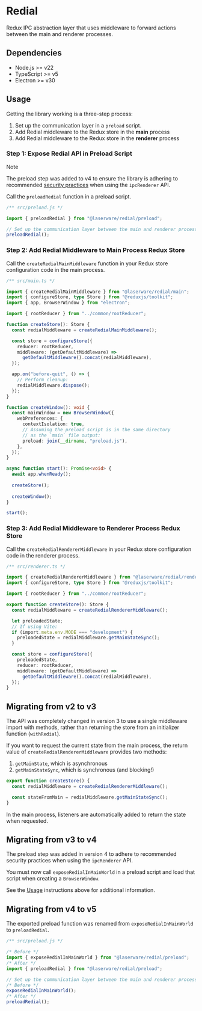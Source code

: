 # Redial

Redux IPC abstraction layer that uses middleware to forward actions between the main and renderer processes.

## Dependencies

- Node.js >= v22
- TypeScript >= v5
- Electron >= v30

## Usage

Getting the library working is a three-step process:

1. Set up the communication layer in a `preload` script.
2. Add Redial middleware to the Redux store in the **main** process
3. Add Redial middleware to the Redux store in the **renderer** process

### Step 1: Expose Redial API in Preload Script

> [!NOTE]
> The preload step was added to v4 to ensure the library is adhering to recommended
> [security practices](https://www.electronjs.org/docs/latest/tutorial/context-isolation#security-considerations)
> when using the `ipcRenderer` API.

Call the `preloadRedial` function in a preload script.

```js
/** src/preload.js */

import { preloadRedial } from "@laserware/redial/preload";

// Set up the communication layer between the main and renderer processes:
preloadRedial();
```

### Step 2: Add Redial Middleware to Main Process Redux Store

Call the `createRedialMainMiddleware` function in your Redux store configuration code in the main process.

```ts
/** src/main.ts */

import { createRedialMainMiddleware } from "@laserware/redial/main";
import { configureStore, type Store } from "@reduxjs/toolkit";
import { app, BrowserWindow } from "electron";

import { rootReducer } from "../common/rootReducer";

function createStore(): Store {
  const redialMiddleware = createRedialMainMiddleware();

  const store = configureStore({
    reducer: rootReducer,
    middleware: (getDefaultMiddleware) =>
      getDefaultMiddleware().concat(redialMiddleware),
  });

  app.on("before-quit", () => {
    // Perform cleanup:
    redialMiddleware.dispose();
  });
}

function createWindow(): void {
  const mainWindow = new BrowserWindow({
    webPreferences: {
      contextIsolation: true,
      // Assuming the preload script is in the same directory 
      // as the `main` file output:
      preload: join(__dirname, "preload.js"),
    },
  });
}

async function start(): Promise<void> {
  await app.whenReady();
  
  createStore();
  
  createWindow();
}

start();
```

### Step 3: Add Redial Middleware to Renderer Process Redux Store

Call the `createRedialRendererMiddleware` in your Redux store configuration code in the renderer process.

```ts
/** src/renderer.ts */

import { createRedialRendererMiddleware } from "@laserware/redial/renderer";
import { configureStore, type Store } from "@reduxjs/toolkit";

import { rootReducer } from "../common/rootReducer";

export function createStore(): Store {
  const redialMiddleware = createRedialRendererMiddleware();

  let preloadedState;
  // If using Vite:
  if (import.meta.env.MODE === "development") {
    preloadedState = redialMiddleware.getMainStateSync();
  }

  const store = configureStore({
    preloadedState,
    reducer: rootReducer,
    middleware: (getDefaultMiddleware) =>
      getDefaultMiddleware().concat(redialMiddleware),
  });
}
```

## Migrating from v2 to v3

The API was completely changed in version 3 to use a single middleware import with methods, rather than returning the store from an initializer function (`withRedial`).

If you want to request the current state from the main process, the return value of `createRedialRendererMiddleware` provides two methods:

1. `getMainState`, which is asynchronous
2. `getMainStateSync`, which is synchronous (and blocking!)

```ts
export function createStore() {
  const redialMiddleware = createRedialRendererMiddleware();

  const stateFromMain = redialMiddleware.getMainStateSync();
}
```

In the main process, listeners are automatically added to return the state when requested.

## Migrating from v3 to v4

The preload step was added in version 4 to adhere to recommended security practices when using the `ipcRenderer` API.

You must now call `exposeRedialInMainWorld` in a preload script and load that script when creating a `BrowserWindow`.

See the [Usage](#usage) instructions above for additional information.

## Migrating from v4 to v5

The exported preload function was renamed from `exposeRedialInMainWorld` to `preloadRedial`.

```js
/** src/preload.js */

/* Before */
import { exposeRedialInMainWorld } from "@laserware/redial/preload";
/* After */
import { preloadRedial } from "@laserware/redial/preload";

// Set up the communication layer between the main and renderer processes:
/* Before */
exposeRedialInMainWorld();
/* After */
preloadRedial();
```
